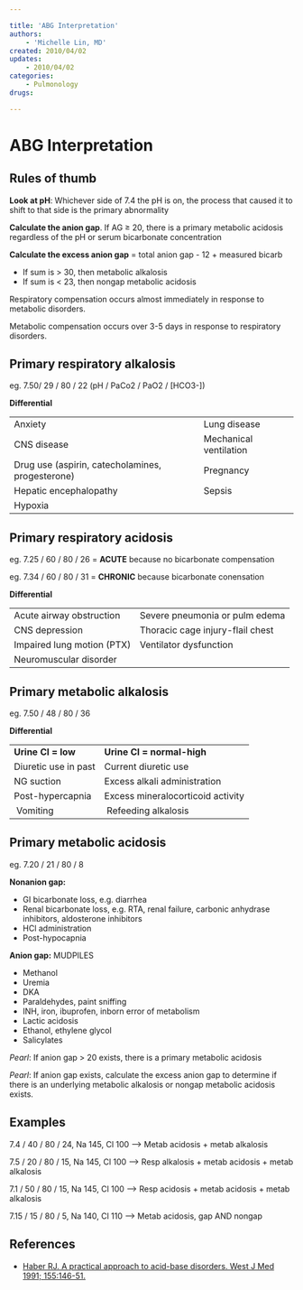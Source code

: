 ```yaml
---

title: 'ABG Interpretation'
authors:
    - 'Michelle Lin, MD'
created: 2010/04/02
updates:
    - 2010/04/02
categories:
    - Pulmonology
drugs: 

---
```



# ABG Interpretation

## Rules of thumb

**Look at pH**: Whichever side of 7.4 the pH is on, the process that caused it to shift to that side is the primary abnormality

**Calculate the anion gap**. If AG ≥ 20, there is a primary metabolic acidosis regardless of the pH or serum bicarbonate concentration

**Calculate the excess anion gap** = total anion gap - 12 + measured bicarb

-   If sum is &gt; 30, then metabolic alkalosis
-   If sum is &lt; 23, then nongap metabolic acidosis

Respiratory compensation occurs almost immediately in response to metabolic disorders.

Metabolic compensation occurs over 3-5 days in response to respiratory disorders.

## Primary respiratory alkalosis 

eg. 7.50/ 29 / 80 / 22 (pH / PaCo2 / PaO2 / \[HCO3-\])

**Differential**

|                                                                                              |                        |
|----------------------------------------------------------------------------------------------|------------------------|
| Anxiety                                                                                      | Lung disease           |
| CNS disease                                                                                  | Mechanical ventilation |
| Drug use (aspirin, catecholamines, progesterone)                                             | Pregnancy              |
| Hepatic encephalopathy                                                                       | Sepsis                 |
| Hypoxia                                                                                      |                        |

## Primary respiratory acidosis 

eg. 7.25 / 60 / 80 / 26 = **ACUTE** because no bicarbonate compensation

eg. 7.34 / 60 / 80 / 31 = **CHRONIC** because bicarbonate conensation

**Differential**

|                            |                                  |
|----------------------------|----------------------------------|
| Acute airway obstruction   | Severe pneumonia or pulm edema   |
| CNS depression             | Thoracic cage injury-flail chest |
| Impaired lung motion (PTX) | Ventilator dysfunction           |
| Neuromuscular disorder     |                                  |

## Primary metabolic alkalosis

eg. 7.50 / 48 / 80 / 36

**Differential**

|                      |                                   |
|----------------------|-----------------------------------|
| **Urine Cl = low**   | **Urine Cl = normal-high**        |
| Diuretic use in past | Current diuretic use              |
| NG suction           | Excess alkali administration      |
| Post-hypercapnia     | Excess mineralocorticoid activity |
|  Vomiting            |  Refeeding alkalosis              |

## Primary metabolic acidosis 

eg. 7.20 / 21 / 80 / 8

**Nonanion gap:**

-   GI bicarbonate loss, e.g. diarrhea
-   Renal bicarbonate loss, e.g. RTA, renal failure, carbonic anhydrase inhibitors, aldosterone inhibitors
-   HCl administration
-   Post-hypocapnia

**Anion gap:** MUDPILES

- Methanol
- Uremia
- DKA
- Paraldehydes, paint sniffing
- INH, iron, ibuprofen, inborn error of metabolism
- Lactic acidosis
- Ethanol, ethylene glycol
- Salicylates

*Pearl*: If anion gap &gt; 20 exists, there is a primary metabolic acidosis

*Pearl*: If anion gap exists, calculate the excess anion gap to determine if there is an underlying metabolic alkalosis or nongap metabolic acidosis exists.

## Examples

7.4 / 40 / 80 / 24, Na 145, Cl 100 --&gt; Metab acidosis + metab alkalosis

7.5 / 20 / 80 / 15, Na 145, Cl 100 --&gt; Resp alkalosis + metab acidosis + metab alkalosis

7.1 / 50 / 80 / 15, Na 145, Cl 100 --&gt; Resp acidosis + metab acidosis + metab alkalosis 

7.15 / 15 / 80 / 5, Na 140, Cl 110 --&gt; Metab acidosis, gap AND nongap

## References

-   [Haber RJ. A practical approach to acid-base disorders. West J Med 1991; 155:146-51.](http://tmedweb.tulane.edu/mu/owlclub/files/2010/06/Must-Read-Acid-Base-Article-.pdf)
